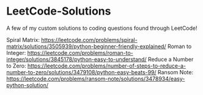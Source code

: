 # LeetCode-Solutions
A few of my custom solutions to coding questions found through LeetCode!

Spiral Matrix: https://leetcode.com/problems/spiral-matrix/solutions/3505939/python-beginner-friendly-explained/
Roman to Integer: https://leetcode.com/problems/roman-to-integer/solutions/3845178/python-easy-to-understand/
Reduce a Number to Zero: https://leetcode.com/problems/number-of-steps-to-reduce-a-number-to-zero/solutions/3479108/python-easy-beats-99/
Ransom Note: https://leetcode.com/problems/ransom-note/solutions/3478934/easy-python-solution/
